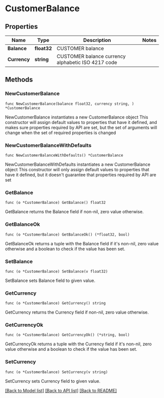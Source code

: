# CustomerBalance

## Properties

Name | Type | Description | Notes
------------ | ------------- | ------------- | -------------
**Balance** | **float32** | CUSTOMER balance | 
**Currency** | **string** | CUSTOMER balance currency alphabetic ISO 4217 code | 

## Methods

### NewCustomerBalance

`func NewCustomerBalance(balance float32, currency string, ) *CustomerBalance`

NewCustomerBalance instantiates a new CustomerBalance object
This constructor will assign default values to properties that have it defined,
and makes sure properties required by API are set, but the set of arguments
will change when the set of required properties is changed

### NewCustomerBalanceWithDefaults

`func NewCustomerBalanceWithDefaults() *CustomerBalance`

NewCustomerBalanceWithDefaults instantiates a new CustomerBalance object
This constructor will only assign default values to properties that have it defined,
but it doesn't guarantee that properties required by API are set

### GetBalance

`func (o *CustomerBalance) GetBalance() float32`

GetBalance returns the Balance field if non-nil, zero value otherwise.

### GetBalanceOk

`func (o *CustomerBalance) GetBalanceOk() (*float32, bool)`

GetBalanceOk returns a tuple with the Balance field if it's non-nil, zero value otherwise
and a boolean to check if the value has been set.

### SetBalance

`func (o *CustomerBalance) SetBalance(v float32)`

SetBalance sets Balance field to given value.


### GetCurrency

`func (o *CustomerBalance) GetCurrency() string`

GetCurrency returns the Currency field if non-nil, zero value otherwise.

### GetCurrencyOk

`func (o *CustomerBalance) GetCurrencyOk() (*string, bool)`

GetCurrencyOk returns a tuple with the Currency field if it's non-nil, zero value otherwise
and a boolean to check if the value has been set.

### SetCurrency

`func (o *CustomerBalance) SetCurrency(v string)`

SetCurrency sets Currency field to given value.



[[Back to Model list]](../README.md#documentation-for-models) [[Back to API list]](../README.md#documentation-for-api-endpoints) [[Back to README]](../README.md)


